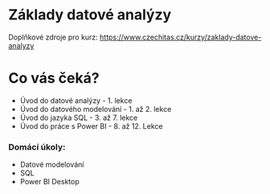 # Základy datové analýzy
Doplňkové zdroje pro kurz: https://www.czechitas.cz/kurzy/zaklady-datove-analyzy

# Co vás čeká?

- Úvod do datové analýzy - 1. lekce
- Úvod do datového modelování - 1. až 2. lekce
- Úvod do jazyka SQL - 3. až 7. lekce
- Úvod do práce s Power BI - 8. až 12. Lekce

### Domácí úkoly:
- Datové modelování
- SQL
- Power BI Desktop
